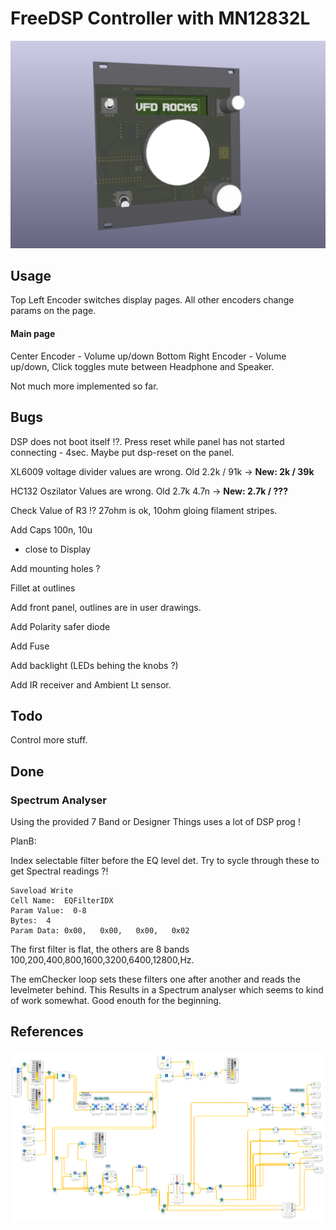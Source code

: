 # FreeDSP Controller with MN12832L

![panel](../../images/MN12932L-Teensy4.png)

## Usage

Top Left Encoder switches display pages. All other encoders change params on the page.

#### Main page

Center Encoder - Volume up/down
Bottom Right Encoder - Volume up/down, Click toggles mute between Headphone and Speaker.

Not much more implemented so far.

## Bugs

DSP does not boot itself !?. Press reset while panel has not started connecting - 4sec. Maybe put dsp-reset on the panel.

XL6009 voltage divider values are wrong. Old 2.2k / 91k -> **New: 2k / 39k**

HC132 Oszilator Values are wrong. Old 2.7k 4.7n -> **New: 2.7k / ???**

Check Value of R3 !? 27ohm is ok, 10ohm gloing filament stripes.

Add Caps 100n, 10u 
* close to Display 

Add mounting holes ?

Fillet at outlines

Add front panel, outlines are in user drawings.

Add Polarity safer diode

Add Fuse

Add backlight (LEDs behing the knobs ?)

Add IR receiver and Ambient Lt sensor.

## Todo

Control more stuff.

## Done

### Spectrum Analyser

Using the provided 7 Band or Designer Things uses a lot of DSP prog !

PlanB:

Index selectable filter before the EQ level det. Try to sycle through these to get Spectral readings ?!
```
Saveload Write
Cell Name:  EQFilterIDX
Param Value:  0-8
Bytes:  4
Param Data: 0x00, 	0x00, 	0x00, 	0x02
```
The first filter is flat, the others are 8 bands 100,200,400,800,1600,3200,6400,12800,Hz.

The emChecker loop sets these filters one after another and reads the levelmeter behind. This Results in a Spectrum analyser which seems to kind of work somewhat. Good enouth for the beginning.

## References

![DSPplan](../../images/Screenshot%202024-10-01%20153901.png)
